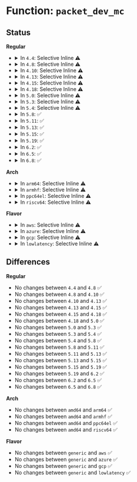 # Function: <code>packet_dev_mc</code>

## Status
<b>Regular</b>
<ul>
<li>
<details>
<summary>In <code>4.4</code>: Selective Inline ⚠️</summary>

```c
int packet_dev_mc(struct net_device *dev, struct packet_mclist *i, int what);
```

**Collision:** Unique Static

**Inline:** Selective

**Transformation:** False

**Instances:**

```
In net/packet/af_packet.c (ffffffff81803bd0)
Location: net/packet/af_packet.c:3359
Inline: True
Direct callers:
  - net/packet/af_packet.c:packet_notifier
  - net/packet/af_packet.c:packet_release
  - net/packet/af_packet.c:packet_setsockopt
  - net/packet/af_packet.c:packet_setsockopt
```
**Symbols:**

```
ffffffff81803bd0-ffffffff81803c57: packet_dev_mc (STB_LOCAL)
```
</details>
</li>
<li>
<details>
<summary>In <code>4.8</code>: Selective Inline ⚠️</summary>

```c
int packet_dev_mc(struct net_device *dev, struct packet_mclist *i, int what);
```

**Collision:** Unique Static

**Inline:** Selective

**Transformation:** False

**Instances:**

```
In net/packet/af_packet.c (ffffffff81874b30)
Location: net/packet/af_packet.c:3432
Inline: True
Direct callers:
  - net/packet/af_packet.c:packet_notifier
  - net/packet/af_packet.c:packet_setsockopt
  - net/packet/af_packet.c:packet_setsockopt
  - net/packet/af_packet.c:packet_release
```
**Symbols:**

```
ffffffff81874b30-ffffffff81874bb7: packet_dev_mc (STB_LOCAL)
```
</details>
</li>
<li>
<details>
<summary>In <code>4.10</code>: Selective Inline ⚠️</summary>

```c
int packet_dev_mc(struct net_device *dev, struct packet_mclist *i, int what);
```

**Collision:** Unique Static

**Inline:** Selective

**Transformation:** False

**Instances:**

```
In net/packet/af_packet.c (ffffffff818a9040)
Location: net/packet/af_packet.c:3397
Inline: True
Direct callers:
  - net/packet/af_packet.c:packet_notifier
  - net/packet/af_packet.c:packet_setsockopt
  - net/packet/af_packet.c:packet_setsockopt
  - net/packet/af_packet.c:packet_release
```
**Symbols:**

```
ffffffff818a9040-ffffffff818a90c7: packet_dev_mc (STB_LOCAL)
```
</details>
</li>
<li>
<details>
<summary>In <code>4.13</code>: Selective Inline ⚠️</summary>

```c
int packet_dev_mc(struct net_device *dev, struct packet_mclist *i, int what);
```

**Collision:** Unique Static

**Inline:** Selective

**Transformation:** False

**Instances:**

```
In net/packet/af_packet.c (ffffffff818cfa80)
Location: net/packet/af_packet.c:3463
Inline: True
Direct callers:
  - net/packet/af_packet.c:packet_notifier
  - net/packet/af_packet.c:packet_setsockopt
  - net/packet/af_packet.c:packet_setsockopt
  - net/packet/af_packet.c:packet_release
```
**Symbols:**

```
ffffffff818cfa80-ffffffff818cfb06: packet_dev_mc (STB_LOCAL)
```
</details>
</li>
<li>
<details>
<summary>In <code>4.15</code>: Selective Inline ⚠️</summary>

```c
int packet_dev_mc(struct net_device *dev, struct packet_mclist *i, int what);
```

**Collision:** Unique Static

**Inline:** Selective

**Transformation:** False

**Instances:**

```
In net/packet/af_packet.c (ffffffff81954a30)
Location: net/packet/af_packet.c:3462
Inline: True
Direct callers:
  - net/packet/af_packet.c:packet_notifier
  - net/packet/af_packet.c:packet_setsockopt
  - net/packet/af_packet.c:packet_setsockopt
  - net/packet/af_packet.c:packet_release
```
**Symbols:**

```
ffffffff81954a30-ffffffff81954ab6: packet_dev_mc (STB_LOCAL)
```
</details>
</li>
<li>
<details>
<summary>In <code>4.18</code>: Selective Inline ⚠️</summary>

```c
int packet_dev_mc(struct net_device *dev, struct packet_mclist *i, int what);
```

**Collision:** Unique Static

**Inline:** Selective

**Transformation:** False

**Instances:**

```
In net/packet/af_packet.c (ffffffff819adbf0)
Location: net/packet/af_packet.c:3440
Inline: True
Direct callers:
  - net/packet/af_packet.c:packet_notifier
  - net/packet/af_packet.c:packet_setsockopt
  - net/packet/af_packet.c:packet_setsockopt
  - net/packet/af_packet.c:packet_release
```
**Symbols:**

```
ffffffff819adbf0-ffffffff819adc79: packet_dev_mc (STB_LOCAL)
```
</details>
</li>
<li>
<details>
<summary>In <code>5.0</code>: Selective Inline ⚠️</summary>

```c
int packet_dev_mc(struct net_device *dev, struct packet_mclist *i, int what);
```

**Collision:** Unique Static

**Inline:** Selective

**Transformation:** False

**Instances:**

```
In net/packet/af_packet.c (ffffffff819e4580)
Location: net/packet/af_packet.c:3452
Inline: True
Direct callers:
  - net/packet/af_packet.c:packet_notifier
  - net/packet/af_packet.c:packet_setsockopt
  - net/packet/af_packet.c:packet_setsockopt
  - net/packet/af_packet.c:packet_release
```
**Symbols:**

```
ffffffff819e4580-ffffffff819e4609: packet_dev_mc (STB_LOCAL)
```
</details>
</li>
<li>
<details>
<summary>In <code>5.3</code>: Selective Inline ⚠️</summary>

```c
int packet_dev_mc(struct net_device *dev, struct packet_mclist *i, int what);
```

**Collision:** Unique Static

**Inline:** Selective

**Transformation:** False

**Instances:**

```
In net/packet/af_packet.c (ffffffff81a53640)
Location: net/packet/af_packet.c:3487
Inline: True
Direct callers:
  - net/packet/af_packet.c:packet_notifier
  - net/packet/af_packet.c:packet_setsockopt
  - net/packet/af_packet.c:packet_setsockopt
  - net/packet/af_packet.c:packet_release
```
**Symbols:**

```
ffffffff81a53640-ffffffff81a536c3: packet_dev_mc (STB_LOCAL)
```
</details>
</li>
<li>
<details>
<summary>In <code>5.4</code>: Selective Inline ⚠️</summary>

```c
int packet_dev_mc(struct net_device *dev, struct packet_mclist *i, int what);
```

**Collision:** Unique Static

**Inline:** Selective

**Transformation:** False

**Instances:**

```
In net/packet/af_packet.c (ffffffff81a8a230)
Location: net/packet/af_packet.c:3506
Inline: True
Direct callers:
  - net/packet/af_packet.c:packet_notifier
  - net/packet/af_packet.c:packet_setsockopt
  - net/packet/af_packet.c:packet_setsockopt
  - net/packet/af_packet.c:packet_release
```
**Symbols:**

```
ffffffff81a8a230-ffffffff81a8a2b3: packet_dev_mc (STB_LOCAL)
```
</details>
</li>
<li>
<details>
<summary>In <code>5.8</code>: ✅</summary>

```c
int packet_dev_mc(struct net_device *dev, struct packet_mclist *i, int what);
```

**Collision:** Unique Static

**Inline:** No

**Transformation:** False

**Instances:**

```
In net/packet/af_packet.c (ffffffff81b850c0)
Location: net/packet/af_packet.c:3517
Inline: False
Direct callers:
  - net/packet/af_packet.c:packet_notifier
  - net/packet/af_packet.c:packet_mc_drop
  - net/packet/af_packet.c:packet_mc_add
  - net/packet/af_packet.c:packet_release
```
**Symbols:**

```
ffffffff81b850c0-ffffffff81b85145: packet_dev_mc (STB_LOCAL)
```
</details>
</li>
<li>
<details>
<summary>In <code>5.11</code>: ✅</summary>

```c
int packet_dev_mc(struct net_device *dev, struct packet_mclist *i, int what);
```

**Collision:** Unique Static

**Inline:** No

**Transformation:** False

**Instances:**

```
In net/packet/af_packet.c (ffffffff81b94a20)
Location: net/packet/af_packet.c:3534
Inline: False
Direct callers:
  - net/packet/af_packet.c:packet_notifier
  - net/packet/af_packet.c:packet_mc_drop
  - net/packet/af_packet.c:packet_mc_add
  - net/packet/af_packet.c:packet_release
```
**Symbols:**

```
ffffffff81b94a20-ffffffff81b94aa5: packet_dev_mc (STB_LOCAL)
```
</details>
</li>
<li>
<details>
<summary>In <code>5.13</code>: ✅</summary>

```c
int packet_dev_mc(struct net_device *dev, struct packet_mclist *i, int what);
```

**Collision:** Unique Static

**Inline:** No

**Transformation:** False

**Instances:**

```
In net/packet/af_packet.c (ffffffff81b83b00)
Location: net/packet/af_packet.c:3548
Inline: False
Direct callers:
  - net/packet/af_packet.c:packet_notifier
  - net/packet/af_packet.c:packet_setsockopt
  - net/packet/af_packet.c:packet_mc_add
  - net/packet/af_packet.c:packet_release
```
**Symbols:**

```
ffffffff81b83b00-ffffffff81b83b85: packet_dev_mc (STB_LOCAL)
```
</details>
</li>
<li>
<details>
<summary>In <code>5.15</code>: ✅</summary>

```c
int packet_dev_mc(struct net_device *dev, struct packet_mclist *i, int what);
```

**Collision:** Unique Static

**Inline:** No

**Transformation:** False

**Instances:**

```
In net/packet/af_packet.c (ffffffff81c4fc10)
Location: net/packet/af_packet.c:3552
Inline: False
Direct callers:
  - net/packet/af_packet.c:packet_notifier
  - net/packet/af_packet.c:packet_setsockopt
  - net/packet/af_packet.c:packet_mc_add
  - net/packet/af_packet.c:packet_release
```
**Symbols:**

```
ffffffff81c4fc10-ffffffff81c4fc95: packet_dev_mc (STB_LOCAL)
```
</details>
</li>
<li>
<details>
<summary>In <code>5.19</code>: ✅</summary>

```c
int packet_dev_mc(struct net_device *dev, struct packet_mclist *i, int what);
```

**Collision:** Unique Static

**Inline:** No

**Transformation:** False

**Instances:**

```
In net/packet/af_packet.c (ffffffff81df0710)
Location: net/packet/af_packet.c:3606
Inline: False
Direct callers:
  - net/packet/af_packet.c:packet_notifier
  - net/packet/af_packet.c:packet_setsockopt
  - net/packet/af_packet.c:packet_mc_add
  - net/packet/af_packet.c:packet_release
```
**Symbols:**

```
ffffffff81df0710-ffffffff81df07ed: packet_dev_mc (STB_LOCAL)
```
</details>
</li>
<li>
<details>
<summary>In <code>6.2</code>: ✅</summary>

```c
int packet_dev_mc(struct net_device *dev, struct packet_mclist *i, int what);
```

**Collision:** Unique Static

**Inline:** No

**Transformation:** False

**Instances:**

```
In net/packet/af_packet.c (ffffffff81fc48d0)
Location: net/packet/af_packet.c:3605
Inline: False
Direct callers:
  - net/packet/af_packet.c:packet_notifier
  - net/packet/af_packet.c:packet_setsockopt
  - net/packet/af_packet.c:packet_mc_add
  - net/packet/af_packet.c:packet_release
```
**Symbols:**

```
ffffffff81fc48d0-ffffffff81fc49ad: packet_dev_mc (STB_LOCAL)
```
</details>
</li>
<li>
<details>
<summary>In <code>6.5</code>: ✅</summary>

```c
int packet_dev_mc(struct net_device *dev, struct packet_mclist *i, int what);
```

**Collision:** Unique Static

**Inline:** No

**Transformation:** False

**Instances:**

```
In net/packet/af_packet.c (ffffffff820257f0)
Location: net/packet/af_packet.c:3618
Inline: False
Direct callers:
  - net/packet/af_packet.c:packet_notifier
  - net/packet/af_packet.c:packet_setsockopt
  - net/packet/af_packet.c:packet_mc_add
  - net/packet/af_packet.c:packet_release
```
**Symbols:**

```
ffffffff820257f0-ffffffff820258c9: packet_dev_mc (STB_LOCAL)
```
</details>
</li>
<li>
<details>
<summary>In <code>6.8</code>: ✅</summary>

```c
int packet_dev_mc(struct net_device *dev, struct packet_mclist *i, int what);
```

**Collision:** Unique Static

**Inline:** No

**Transformation:** False

**Instances:**

```
In net/packet/af_packet.c (ffffffff820f5160)
Location: net/packet/af_packet.c:3619
Inline: False
Direct callers:
  - net/packet/af_packet.c:packet_notifier
  - net/packet/af_packet.c:packet_setsockopt
  - net/packet/af_packet.c:packet_mc_add
  - net/packet/af_packet.c:packet_release
```
**Symbols:**

```
ffffffff820f5160-ffffffff820f5239: packet_dev_mc (STB_LOCAL)
```
</details>
</li>
</ul>
<b>Arch</b>
<ul>
<li>
<details>
<summary>In <code>arm64</code>: Selective Inline ⚠️</summary>

```c
int packet_dev_mc(struct net_device *dev, struct packet_mclist *i, int what);
```

**Collision:** Unique Static

**Inline:** Selective

**Transformation:** False

**Instances:**

```
In net/packet/af_packet.c (ffff800010d57098)
Location: net/packet/af_packet.c:3506
Inline: True
Direct callers:
  - net/packet/af_packet.c:packet_notifier
  - net/packet/af_packet.c:packet_setsockopt
  - net/packet/af_packet.c:packet_setsockopt
  - net/packet/af_packet.c:packet_release
```
**Symbols:**

```
ffff800010d57098-ffff800010d571a4: packet_dev_mc (STB_LOCAL)
```
</details>
</li>
<li>
<details>
<summary>In <code>armhf</code>: Selective Inline ⚠️</summary>

```c
int packet_dev_mc(struct net_device *dev, struct packet_mclist *i, int what);
```

**Collision:** Unique Static

**Inline:** Selective

**Transformation:** False

**Instances:**

```
In net/packet/af_packet.c (c0e57828)
Location: net/packet/af_packet.c:3506
Inline: True
Direct callers:
  - net/packet/af_packet.c:packet_notifier
  - net/packet/af_packet.c:packet_setsockopt
  - net/packet/af_packet.c:packet_setsockopt
  - net/packet/af_packet.c:packet_release
```
**Symbols:**

```
c0e57828-c0e578e0: packet_dev_mc (STB_LOCAL)
```
</details>
</li>
<li>
<details>
<summary>In <code>ppc64el</code>: Selective Inline ⚠️</summary>

```c
int packet_dev_mc(struct net_device *dev, struct packet_mclist *i, int what);
```

**Collision:** Unique Static

**Inline:** Selective

**Transformation:** False

**Instances:**

```
In net/packet/af_packet.c (c000000000e906e0)
Location: net/packet/af_packet.c:3506
Inline: True
Direct callers:
  - net/packet/af_packet.c:packet_notifier
  - net/packet/af_packet.c:packet_setsockopt
  - net/packet/af_packet.c:packet_setsockopt
  - net/packet/af_packet.c:packet_release
```
**Symbols:**

```
c000000000e906e0-c000000000e9083c: packet_dev_mc (STB_LOCAL)
```
</details>
</li>
<li>
<details>
<summary>In <code>riscv64</code>: Selective Inline ⚠️</summary>

```c
int packet_dev_mc(struct net_device *dev, struct packet_mclist *i, int what);
```

**Collision:** Unique Static

**Inline:** Selective

**Transformation:** False

**Instances:**

```
In net/packet/af_packet.c (ffffffe00088e988)
Location: net/packet/af_packet.c:3506
Inline: True
Direct callers:
  - net/packet/af_packet.c:packet_notifier
  - net/packet/af_packet.c:packet_setsockopt
  - net/packet/af_packet.c:packet_setsockopt
  - net/packet/af_packet.c:packet_release
```
**Symbols:**

```
ffffffe00088e988-ffffffe00088ea6a: packet_dev_mc (STB_LOCAL)
```
</details>
</li>
</ul>
<b>Flavor</b>
<ul>
<li>
<details>
<summary>In <code>aws</code>: Selective Inline ⚠️</summary>

```c
int packet_dev_mc(struct net_device *dev, struct packet_mclist *i, int what);
```

**Collision:** Unique Static

**Inline:** Selective

**Transformation:** False

**Instances:**

```
In net/packet/af_packet.c (ffffffff81a298c0)
Location: net/packet/af_packet.c:3506
Inline: True
Direct callers:
  - net/packet/af_packet.c:packet_notifier
  - net/packet/af_packet.c:packet_setsockopt
  - net/packet/af_packet.c:packet_setsockopt
  - net/packet/af_packet.c:packet_release
```
**Symbols:**

```
ffffffff81a298c0-ffffffff81a29943: packet_dev_mc (STB_LOCAL)
```
</details>
</li>
<li>
<details>
<summary>In <code>azure</code>: Selective Inline ⚠️</summary>

```c
int packet_dev_mc(struct net_device *dev, struct packet_mclist *i, int what);
```

**Collision:** Unique Static

**Inline:** Selective

**Transformation:** False

**Instances:**

```
In net/packet/af_packet.c (ffffffff819e6ab0)
Location: net/packet/af_packet.c:3506
Inline: True
Direct callers:
  - net/packet/af_packet.c:packet_notifier
  - net/packet/af_packet.c:packet_setsockopt
  - net/packet/af_packet.c:packet_setsockopt
  - net/packet/af_packet.c:packet_release
```
**Symbols:**

```
ffffffff819e6ab0-ffffffff819e6b33: packet_dev_mc (STB_LOCAL)
```
</details>
</li>
<li>
<details>
<summary>In <code>gcp</code>: Selective Inline ⚠️</summary>

```c
int packet_dev_mc(struct net_device *dev, struct packet_mclist *i, int what);
```

**Collision:** Unique Static

**Inline:** Selective

**Transformation:** False

**Instances:**

```
In net/packet/af_packet.c (ffffffff81a95470)
Location: net/packet/af_packet.c:3506
Inline: True
Direct callers:
  - net/packet/af_packet.c:packet_notifier
  - net/packet/af_packet.c:packet_setsockopt
  - net/packet/af_packet.c:packet_setsockopt
  - net/packet/af_packet.c:packet_release
```
**Symbols:**

```
ffffffff81a95470-ffffffff81a954f3: packet_dev_mc (STB_LOCAL)
```
</details>
</li>
<li>
<details>
<summary>In <code>lowlatency</code>: Selective Inline ⚠️</summary>

```c
int packet_dev_mc(struct net_device *dev, struct packet_mclist *i, int what);
```

**Collision:** Unique Static

**Inline:** Selective

**Transformation:** False

**Instances:**

```
In net/packet/af_packet.c (ffffffff81aa1890)
Location: net/packet/af_packet.c:3506
Inline: True
Direct callers:
  - net/packet/af_packet.c:packet_notifier
  - net/packet/af_packet.c:packet_setsockopt
  - net/packet/af_packet.c:packet_setsockopt
  - net/packet/af_packet.c:packet_release
```
**Symbols:**

```
ffffffff81aa1890-ffffffff81aa1913: packet_dev_mc (STB_LOCAL)
```
</details>
</li>
</ul>

## Differences
<b>Regular</b>
<ul>
<li>
No changes between <code>4.4</code> and <code>4.8</code> ✅
</li>
<li>
No changes between <code>4.8</code> and <code>4.10</code> ✅
</li>
<li>
No changes between <code>4.10</code> and <code>4.13</code> ✅
</li>
<li>
No changes between <code>4.13</code> and <code>4.15</code> ✅
</li>
<li>
No changes between <code>4.15</code> and <code>4.18</code> ✅
</li>
<li>
No changes between <code>4.18</code> and <code>5.0</code> ✅
</li>
<li>
No changes between <code>5.0</code> and <code>5.3</code> ✅
</li>
<li>
No changes between <code>5.3</code> and <code>5.4</code> ✅
</li>
<li>
No changes between <code>5.4</code> and <code>5.8</code> ✅
</li>
<li>
No changes between <code>5.8</code> and <code>5.11</code> ✅
</li>
<li>
No changes between <code>5.11</code> and <code>5.13</code> ✅
</li>
<li>
No changes between <code>5.13</code> and <code>5.15</code> ✅
</li>
<li>
No changes between <code>5.15</code> and <code>5.19</code> ✅
</li>
<li>
No changes between <code>5.19</code> and <code>6.2</code> ✅
</li>
<li>
No changes between <code>6.2</code> and <code>6.5</code> ✅
</li>
<li>
No changes between <code>6.5</code> and <code>6.8</code> ✅
</li>
</ul>
<b>Arch</b>
<ul>
<li>
No changes between <code>amd64</code> and <code>arm64</code> ✅
</li>
<li>
No changes between <code>amd64</code> and <code>armhf</code> ✅
</li>
<li>
No changes between <code>amd64</code> and <code>ppc64el</code> ✅
</li>
<li>
No changes between <code>amd64</code> and <code>riscv64</code> ✅
</li>
</ul>
<b>Flavor</b>
<ul>
<li>
No changes between <code>generic</code> and <code>aws</code> ✅
</li>
<li>
No changes between <code>generic</code> and <code>azure</code> ✅
</li>
<li>
No changes between <code>generic</code> and <code>gcp</code> ✅
</li>
<li>
No changes between <code>generic</code> and <code>lowlatency</code> ✅
</li>
</ul>
